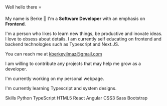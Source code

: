 Well hello there ⭐

My name is Berke || I'm a **Software Developer** with an emphasis on **Frontend**. 

I'm a person who likes to learn new things, be productive and inovate ideas. I love to obsess about details. I am currently self educating on frontend and backend technologies such as Typescript and Next.JS. 

You can reach me at kberkeyilmaz@gmail.com

I am willing to contribute any projects that may help me grow as a developer. 


I'm currently working on my personal webpage. 

I'm currently learning Typescript and system designs. 

Skills
Python TypeScript HTML5 React Angular CSS3 Sass Bootstrap



<!--
**KBerkeYilmaz/KBerkeYilmaz** is a ✨ _special_ ✨ repository because its `README.md` (this file) appears on your GitHub profile.

Here are some ideas to get you started:

- 🔭 I’m currently working on ...
- 🌱 I’m currently learning ...
- 👯 I’m looking to collaborate on ...
- 🤔 I’m looking for help with ...
- 💬 Ask me about ...
- 📫 How to reach me: ...
- 😄 Pronouns: ...
- ⚡ Fun fact: ...
-->
